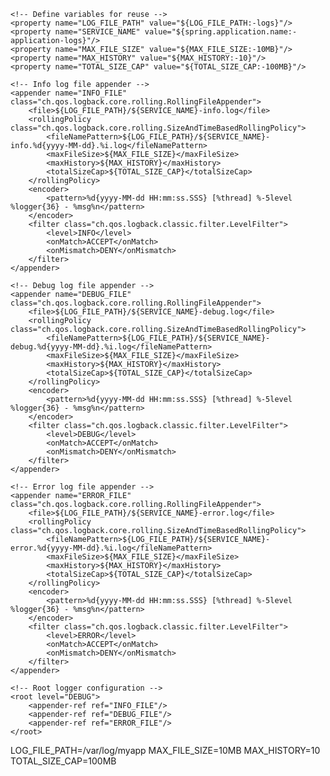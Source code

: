 <configuration>

    <!-- Define variables for reuse -->
    <property name="LOG_FILE_PATH" value="${LOG_FILE_PATH:-logs}"/>
    <property name="SERVICE_NAME" value="${spring.application.name:-application-logs}"/>
    <property name="MAX_FILE_SIZE" value="${MAX_FILE_SIZE:-10MB}"/>
    <property name="MAX_HISTORY" value="${MAX_HISTORY:-10}"/>
    <property name="TOTAL_SIZE_CAP" value="${TOTAL_SIZE_CAP:-100MB}"/>

    <!-- Info log file appender -->
    <appender name="INFO_FILE" class="ch.qos.logback.core.rolling.RollingFileAppender">
        <file>${LOG_FILE_PATH}/${SERVICE_NAME}-info.log</file>
        <rollingPolicy class="ch.qos.logback.core.rolling.SizeAndTimeBasedRollingPolicy">
            <fileNamePattern>${LOG_FILE_PATH}/${SERVICE_NAME}-info.%d{yyyy-MM-dd}.%i.log</fileNamePattern>
            <maxFileSize>${MAX_FILE_SIZE}</maxFileSize>
            <maxHistory>${MAX_HISTORY}</maxHistory>
            <totalSizeCap>${TOTAL_SIZE_CAP}</totalSizeCap>
        </rollingPolicy>
        <encoder>
            <pattern>%d{yyyy-MM-dd HH:mm:ss.SSS} [%thread] %-5level %logger{36} - %msg%n</pattern>
        </encoder>
        <filter class="ch.qos.logback.classic.filter.LevelFilter">
            <level>INFO</level>
            <onMatch>ACCEPT</onMatch>
            <onMismatch>DENY</onMismatch>
        </filter>
    </appender>

    <!-- Debug log file appender -->
    <appender name="DEBUG_FILE" class="ch.qos.logback.core.rolling.RollingFileAppender">
        <file>${LOG_FILE_PATH}/${SERVICE_NAME}-debug.log</file>
        <rollingPolicy class="ch.qos.logback.core.rolling.SizeAndTimeBasedRollingPolicy">
            <fileNamePattern>${LOG_FILE_PATH}/${SERVICE_NAME}-debug.%d{yyyy-MM-dd}.%i.log</fileNamePattern>
            <maxFileSize>${MAX_FILE_SIZE}</maxFileSize>
            <maxHistory>${MAX_HISTORY}</maxHistory>
            <totalSizeCap>${TOTAL_SIZE_CAP}</totalSizeCap>
        </rollingPolicy>
        <encoder>
            <pattern>%d{yyyy-MM-dd HH:mm:ss.SSS} [%thread] %-5level %logger{36} - %msg%n</pattern>
        </encoder>
        <filter class="ch.qos.logback.classic.filter.LevelFilter">
            <level>DEBUG</level>
            <onMatch>ACCEPT</onMatch>
            <onMismatch>DENY</onMismatch>
        </filter>
    </appender>

    <!-- Error log file appender -->
    <appender name="ERROR_FILE" class="ch.qos.logback.core.rolling.RollingFileAppender">
        <file>${LOG_FILE_PATH}/${SERVICE_NAME}-error.log</file>
        <rollingPolicy class="ch.qos.logback.core.rolling.SizeAndTimeBasedRollingPolicy">
            <fileNamePattern>${LOG_FILE_PATH}/${SERVICE_NAME}-error.%d{yyyy-MM-dd}.%i.log</fileNamePattern>
            <maxFileSize>${MAX_FILE_SIZE}</maxFileSize>
            <maxHistory>${MAX_HISTORY}</maxHistory>
            <totalSizeCap>${TOTAL_SIZE_CAP}</totalSizeCap>
        </rollingPolicy>
        <encoder>
            <pattern>%d{yyyy-MM-dd HH:mm:ss.SSS} [%thread] %-5level %logger{36} - %msg%n</pattern>
        </encoder>
        <filter class="ch.qos.logback.classic.filter.LevelFilter">
            <level>ERROR</level>
            <onMatch>ACCEPT</onMatch>
            <onMismatch>DENY</onMismatch>
        </filter>
    </appender>

    <!-- Root logger configuration -->
    <root level="DEBUG">
        <appender-ref ref="INFO_FILE"/>
        <appender-ref ref="DEBUG_FILE"/>
        <appender-ref ref="ERROR_FILE"/>
    </root>

</configuration>



LOG_FILE_PATH=/var/log/myapp
MAX_FILE_SIZE=10MB
MAX_HISTORY=10
TOTAL_SIZE_CAP=100MB
